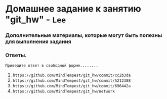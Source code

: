 # Домашнее задание к занятию "git_hw" - `Lee`


   
### Дополнительные материалы, которые могут быть полезны для выполнения задания



### Ответы.

`Приведите ответ в свободной форме........`

1. `https://github.com/MindTempest/git_hw/commit/cc2b3da`
2. `https://github.com/MindTempest/git_hw/commit/5212388`
3. `https://github.com/MindTempest/git_hw/commit/696442a`
4. `https://github.com/MindTempest/git_hw/network`

